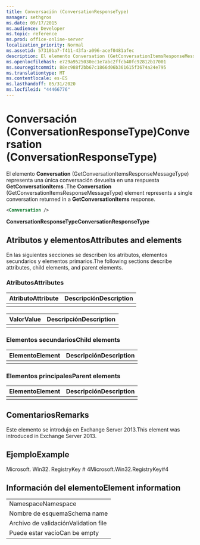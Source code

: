 ```yaml
---
title: Conversación (ConversationResponseType)
manager: sethgros
ms.date: 09/17/2015
ms.audience: Developer
ms.topic: reference
ms.prod: office-online-server
localization_priority: Normal
ms.assetid: 57310ba7-f411-43fa-a096-acef0481afec
description: El elemento Conversation (GetConversationItemsResponseMessageType) representa una única conversación devuelta en una respuesta GetConversationItems.
ms.openlocfilehash: e729a9525030ec1e7abc2ffcb40fc92812b17001
ms.sourcegitcommit: 88ec988f2bb67c1866d06b361615f3674a24e795
ms.translationtype: MT
ms.contentlocale: es-ES
ms.lasthandoff: 05/31/2020
ms.locfileid: "44466776"
---
```

# <a name="conversation-conversationresponsetype"></a><span data-ttu-id="ae266-103">Conversación (ConversationResponseType)</span><span class="sxs-lookup"><span data-stu-id="ae266-103">Conversation (ConversationResponseType)</span></span>

<span data-ttu-id="ae266-104">El elemento **Conversation** (GetConversationItemsResponseMessageType) representa una única conversación devuelta en una respuesta **GetConversationItems** .</span><span class="sxs-lookup"><span data-stu-id="ae266-104">The **Conversation** (GetConversationItemsResponseMessageType) element represents a single conversation returned in a **GetConversationItems** response.</span></span> 
  
```XML
<Conversation />
```

 <span data-ttu-id="ae266-105">**ConversationResponseType**</span><span class="sxs-lookup"><span data-stu-id="ae266-105">**ConversationResponseType**</span></span>
## <a name="attributes-and-elements"></a><span data-ttu-id="ae266-106">Atributos y elementos</span><span class="sxs-lookup"><span data-stu-id="ae266-106">Attributes and elements</span></span>

<span data-ttu-id="ae266-107">En las siguientes secciones se describen los atributos, elementos secundarios y elementos primarios.</span><span class="sxs-lookup"><span data-stu-id="ae266-107">The following sections describe attributes, child elements, and parent elements.</span></span>
  
### <a name="attributes"></a><span data-ttu-id="ae266-108">Atributos</span><span class="sxs-lookup"><span data-stu-id="ae266-108">Attributes</span></span>

|<span data-ttu-id="ae266-109">**Atributo**</span><span class="sxs-lookup"><span data-stu-id="ae266-109">**Attribute**</span></span>|<span data-ttu-id="ae266-110">**Descripción**</span><span class="sxs-lookup"><span data-stu-id="ae266-110">**Description**</span></span>|
|:-----|:-----|
|||
   
#### 

|<span data-ttu-id="ae266-111">**Valor**</span><span class="sxs-lookup"><span data-stu-id="ae266-111">**Value**</span></span>|<span data-ttu-id="ae266-112">**Descripción**</span><span class="sxs-lookup"><span data-stu-id="ae266-112">**Description**</span></span>|
|:-----|:-----|
|||
   
### <a name="child-elements"></a><span data-ttu-id="ae266-113">Elementos secundarios</span><span class="sxs-lookup"><span data-stu-id="ae266-113">Child elements</span></span>

|<span data-ttu-id="ae266-114">**Elemento**</span><span class="sxs-lookup"><span data-stu-id="ae266-114">**Element**</span></span>|<span data-ttu-id="ae266-115">**Descripción**</span><span class="sxs-lookup"><span data-stu-id="ae266-115">**Description**</span></span>|
|:-----|:-----|
|||
   
### <a name="parent-elements"></a><span data-ttu-id="ae266-116">Elementos principales</span><span class="sxs-lookup"><span data-stu-id="ae266-116">Parent elements</span></span>

|<span data-ttu-id="ae266-117">**Elemento**</span><span class="sxs-lookup"><span data-stu-id="ae266-117">**Element**</span></span>|<span data-ttu-id="ae266-118">**Descripción**</span><span class="sxs-lookup"><span data-stu-id="ae266-118">**Description**</span></span>|
|:-----|:-----|
|||
   
## <a name="remarks"></a><span data-ttu-id="ae266-119">Comentarios</span><span class="sxs-lookup"><span data-stu-id="ae266-119">Remarks</span></span>

<span data-ttu-id="ae266-120">Este elemento se introdujo en Exchange Server 2013.</span><span class="sxs-lookup"><span data-stu-id="ae266-120">This element was introduced in Exchange Server 2013.</span></span>
  
## <a name="example"></a><span data-ttu-id="ae266-121">Ejemplo</span><span class="sxs-lookup"><span data-stu-id="ae266-121">Example</span></span>

<span data-ttu-id="ae266-122">Microsoft. Win32. RegistryKey # 4</span><span class="sxs-lookup"><span data-stu-id="ae266-122">Microsoft.Win32.RegistryKey#4</span></span>
  
## <a name="element-information"></a><span data-ttu-id="ae266-123">Información del elemento</span><span class="sxs-lookup"><span data-stu-id="ae266-123">Element information</span></span>

||
|:-----|
|<span data-ttu-id="ae266-124">Namespace</span><span class="sxs-lookup"><span data-stu-id="ae266-124">Namespace</span></span>  <br/> |
|<span data-ttu-id="ae266-125">Nombre de esquema</span><span class="sxs-lookup"><span data-stu-id="ae266-125">Schema name</span></span>  <br/> |
|<span data-ttu-id="ae266-126">Archivo de validación</span><span class="sxs-lookup"><span data-stu-id="ae266-126">Validation file</span></span>  <br/> |
|<span data-ttu-id="ae266-127">Puede estar vacío</span><span class="sxs-lookup"><span data-stu-id="ae266-127">Can be empty</span></span>  <br/> |
   


